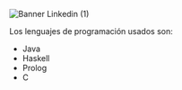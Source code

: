 ![Banner Linkedin (1)](https://user-images.githubusercontent.com/75398496/207829287-6ed9fa5b-a825-4699-8f28-3db23528f85b.png)

Los lenguajes de programación usados son:
- Java
- Haskell
- Prolog
- C
